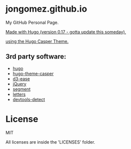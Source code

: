 # jongomez.github.io
My GitHub Personal Page. 

[Made with Hugo (version 0.17 - gotta update this someday),](https://github.com/spf13/hugo)

[using the Hugo Casper Theme.](https://github.com/vjeantet/hugo-theme-casper)

## 3rd party software:
* [hugo](https://github.com/spf13/hugo)
* [hugo-theme-casper](https://github.com/vjeantet/hugo-theme-casper)
* [d3-ease](https://github.com/d3/d3-ease)
* [jQuery](https://github.com/jquery/jquery)
* [segment](https://github.com/lmgonzalves/segment)
* [letters](https://github.com/lmgonzalves/letters)
* [devtools-detect](https://github.com/sindresorhus/devtools-detect)

# License
MIT

All licenses are inside the 'LICENSES' folder.
